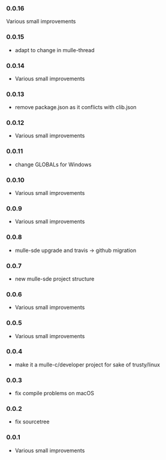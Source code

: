 ### 0.0.16

Various small improvements

### 0.0.15



* adapt to change in mulle-thread

### 0.0.14

* Various small improvements

### 0.0.13

* remove package.json as it conflicts with clib.json

### 0.0.12

* Various small improvements

### 0.0.11

* change GLOBALs for Windows

### 0.0.10

* Various small improvements

### 0.0.9

* Various small improvements

### 0.0.8

* mulle-sde upgrade and travis -> github migration

### 0.0.7

* new mulle-sde project structure

### 0.0.6

* Various small improvements

### 0.0.5

* Various small improvements

### 0.0.4

* make it a mulle-c/developer project for sake of trusty/linux

### 0.0.3

* fix compile problems on macOS

### 0.0.2

* fix sourcetree

### 0.0.1

* Various small improvements
